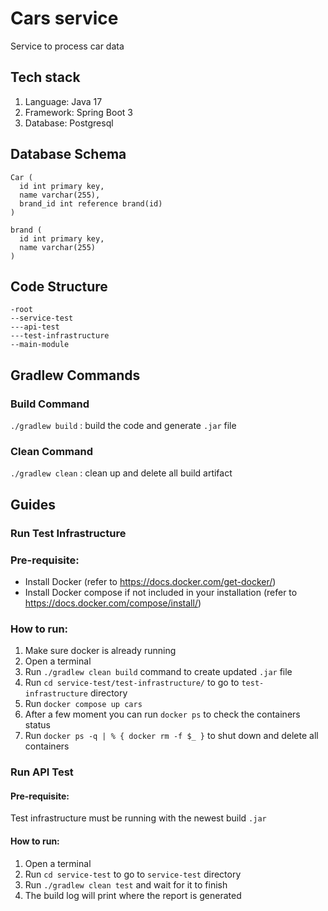 # Cars service
Service to process car data

## Tech stack
1. Language: Java 17
2. Framework: Spring Boot 3
3. Database: Postgresql

## Database Schema
```
Car (
  id int primary key,
  name varchar(255),
  brand_id int reference brand(id)
)

brand (
  id int primary key,
  name varchar(255)
)

```

## Code Structure
```
-root
--service-test
---api-test
---test-infrastructure
--main-module
```

## Gradlew Commands
### Build Command
`./gradlew build` : build the code and generate `.jar` file

### Clean Command
`./gradlew clean` : clean up and delete all build artifact

## Guides

### Run Test Infrastructure

### Pre-requisite:
- Install Docker (refer to https://docs.docker.com/get-docker/)
- Install Docker compose if not included in your installation (refer to https://docs.docker.com/compose/install/)

### How to run:
1. Make sure docker is already running
2. Open a terminal
3. Run `./gradlew clean build` command to create updated `.jar` file
4. Run `cd service-test/test-infrastructure/` to go to `test-infrastructure` directory
5. Run `docker compose up cars`
6. After a few moment you can run `docker ps` to check the containers status
7. Run `docker ps -q | % { docker rm -f $_ }` to shut down and delete all containers

### Run API Test

#### Pre-requisite:
Test infrastructure must be running with the newest build `.jar`

#### How to run:
1. Open a terminal
2. Run `cd service-test` to go to `service-test` directory
3. Run `./gradlew clean test` and wait for it to finish
4. The build log will print where the report is generated